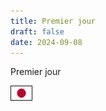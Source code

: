 ```yaml
---
title: Premier jour
draft: false
date: 2024-09-08
---
```

Premier jour



![](/public/img/flag.png)
